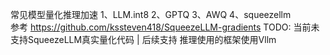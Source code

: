 常见模型量化推理加速
    1、LLM.int8
    2、GPTQ
    3、AWQ
    4、squeezellm  
        参考 https://github.com/kssteven418/SqueezeLLM-gradients
        TODO: 当前未支持SqueezeLLM真实量化代码 | 后续支持
推理使用的框架使用Vllm